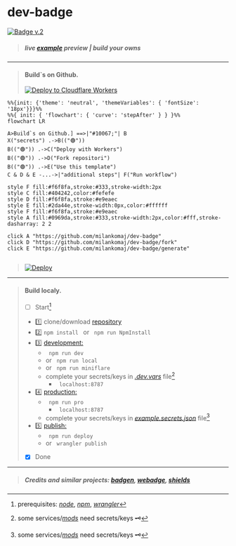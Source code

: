 # dev-badge

[![Badge v.2](https://dev-badge.eleonora.workers.dev?&style=flat&scale=3)](https://github.com/milankomaj/dev-badge)

> ##### live [example](https://milankomaj.github.io/site-dev-badge) preview     |    build your owns

---

> #### Build`s on Github.
> [![Deploy to Cloudflare Workers](https://deploy.workers.cloudflare.com/button)](https://deploy.workers.cloudflare.com/?url=https://github.com/milankomaj/dev-badge)

```mermaid
%%{init: {'theme': 'neutral', 'themeVariables': { 'fontSize': '18px'}}}%%
%%{ init: { 'flowchart': { 'curve': 'stepAfter' } } }%%
flowchart LR

A>Build`s on Github.] ==>|"#10067;"| B
X("secrets") .->B(("🟢"))
B(("🟢")) .->C("Deploy with Workers")
B(("🟢")) .->D("Fork repositori")
B(("🟢")) .->E("Use this template")
C & D & E -...->|"additional steps"| F("Run workflow") 

style F fill:#f6f8fa,stroke:#333,stroke-width:2px
style C fill:#404242,color:#fefefe
style D fill:#f6f8fa,stroke:#e9eaec
style E fill:#2da44e,stroke-width:0px,color:#ffffff
style F fill:#f6f8fa,stroke:#e9eaec
style A fill:#0969da,stroke:#333,stroke-width:2px,color:#fff,stroke-dasharray: 2 2

click A "https://github.com/milankomaj/dev-badge"
click D "https://github.com/milankomaj/dev-badge/fork"
click E "https://github.com/milankomaj/dev-badge/generate"


```

> [![Deploy](https://github.com/milankomaj/dev-badge/actions/workflows/deploy.yml/badge.svg)](https://github.com/milankomaj/dev-badge/actions/workflows/deploy.yml)

---

> #### Build localy.
> - [ ] Start[^note]
> - 1️⃣ clone/download [repository](https://github.com/milankomaj/dev-badge)
> - 2️⃣ ``` npm install  ```  or   ```  npm run NpmInstall  ``` 
> - 3️⃣ [development:](/package.json)
>   - ```  npm run dev  ``` 
>   - or ```  npm run local  ``` 
>   - or ```  npm run miniflare  ```      
>   - complete your secrets/keys in [*.dev.vars*](/.dev.vars) file[^1]
>     - ```  localhost:8787  ``` 
> - 4️⃣ [production:](/package.json)
>   - ```  npm run pro  ``` 
>     - ```  localhost:8787  ```
>   - complete your secrets/keys in [*example.secrets.json*](/example.secrets.json) file[^1]   
> - 5️⃣ [publish:](/package.json)
>   - ```  npm run deploy  ``` 
>   - or ```  wrangler publish  ```  
> - [x] Done

[^1]: some services/[*mods*](/mods) need secrets/keys 🗝️
[^note]:
    prerequisites: [*node*](https://nodejs.org), [*npm*](https://www.npmjs.com/), [*wrangler*](https://workers.cloudflare.com/)

 ---  
 > ##### Credits and similar projects: [*badgen*](https://github.com/badgen/badgen.net), [*webadge*](https://github.com/tuananh/webadge.dev), [*shields*](https://github.com/badges/shields)   

